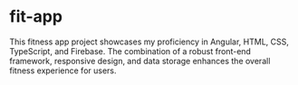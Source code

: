 # fit-app
This fitness app project showcases my proficiency in Angular, HTML, CSS, TypeScript, and Firebase. The combination of a robust front-end framework, responsive design, and  data storage enhances the overall fitness experience for users.

